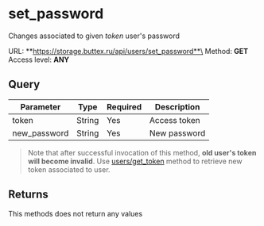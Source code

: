 # set_password
Changes associated to given *token* user's password

URL: **https://storage.buttex.ru/api/users/set_password**\
Method: **GET**\
Access level: **ANY**

## Query
| Parameter    | Type   | Required | Description  |
|--------------|--------|----------|--------------|
| token        | String | Yes      | Access token |
| new_password | String | Yes      | New password |

> Note that after successful invocation of this method, **old user's token will become invalid**.
> Use [users/get_token](get_token.md) method to retrieve new token associated to user.

## Returns
This methods does not return any values